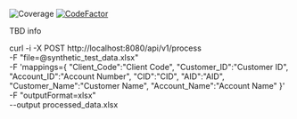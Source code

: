 ![Coverage](https://img.shields.io/badge/Coverage-81.8%25-brightgreen)
[![CodeFactor](https://www.codefactor.io/repository/github/shaunboughey/excel-mapper/badge)](https://www.codefactor.io/repository/github/shaunboughey/excel-mapper)

TBD info

curl -i -X POST http://localhost:8080/api/v1/process \
  -F "file=@synthetic_test_data.xlsx" \
  -F 'mappings={
    "Client_Code":"Client Code",
    "Customer_ID":"Customer ID",
    "Account_ID":"Account Number",
    "CID":"CID",
    "AID":"AID",
    "Customer_Name":"Customer Name",
    "Account_Name":"Account Name"
  }' \
  -F "outputFormat=xlsx" \
  --output processed_data.xlsx